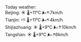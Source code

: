 Today weather:  
Beijing: ☀️   🌡️+11°C 🌬️↖7km/h  
Tianjin: ⛅️  🌡️+11°C 🌬️↖4km/h  
Shijiazhuang: ☀️   🌡️+9°C 🌬️↑10km/h  
Tangshan: ☀️   🌡️+9°C 🌬️↗6km/h  
